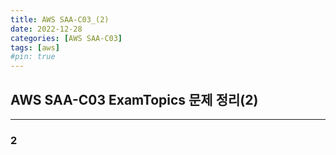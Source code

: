 ```yaml
---
title: AWS SAA-C03_(2)
date: 2022-12-28
categories: [AWS SAA-C03]
tags: [aws]
#pin: true
---
```


## AWS SAA-C03 ExamTopics 문제 정리(2)

---

### 2
